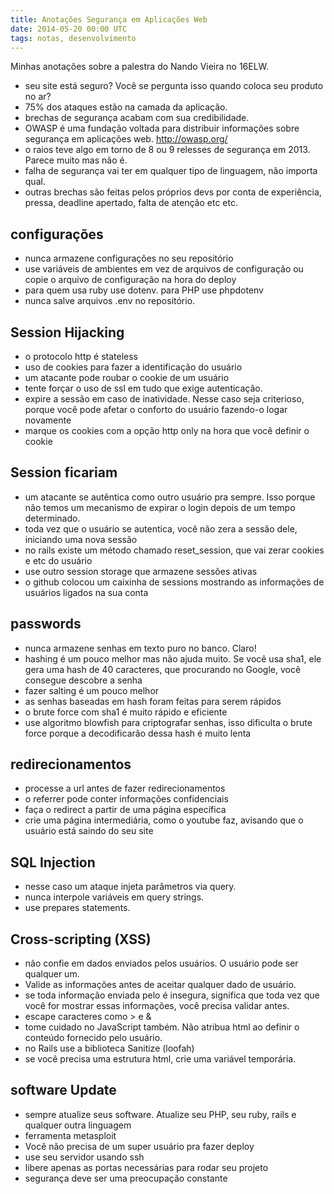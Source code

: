 ```yaml
---
title: Anotações Segurança em Aplicações Web
date: 2014-05-20 00:00 UTC
tags: notas, desenvolvimento
---
```


Minhas anotações sobre a palestra do Nando Vieira no 16ELW.

- seu site está seguro? Você se pergunta isso quando coloca seu produto no ar?
- 75% dos ataques estão na camada da aplicação.
- brechas de segurança acabam com sua credibilidade. 
- OWASP é uma fundação voltada para distribuir informações sobre segurança em aplicações web. http://owasp.org/
- o raios teve algo em torno de 8 ou 9 relesses de segurança em 2013. Parece muito mas não é.
- falha de segurança vai ter em qualquer tipo de linguagem, não importa qual.
- outras brechas são feitas pelos próprios devs por conta de experiência, pressa, deadline apertado, falta de atenção etc etc.

## configurações
- nunca armazene configurações no seu repositório
- use variáveis de ambientes em vez de arquivos de configuração ou copie o arquivo de configuração na hora do deploy
- para quem usa ruby use dotenv. para PHP use phpdotenv
- nunca salve arquivos .env no repositório. 

## Session Hijacking
- o protocolo http é stateless
- uso de cookies para fazer a identificação do usuário
- um atacante pode roubar o cookie de um usuário
- tente forçar o uso de ssl em tudo que exige autenticação. 
- expire a sessão em caso de inatividade. Nesse caso seja criterioso, porque você pode afetar o conforto do usuário fazendo-o logar novamente
- marque os cookies com a opção http only na hora que você definir o cookie

## Session ficariam
- um atacante se autêntica como outro usuário pra sempre. Isso porque não temos um mecanismo de expirar o login depois de um tempo determinado.
- toda vez que o usuário se autentica, você não zera a sessão dele, iniciando uma nova sessão
- no rails existe um método chamado reset_session, que vai zerar cookies e etc do usuário
- use outro session storage que armazene sessões ativas
- o github colocou um caixinha de sessions mostrando as informações de usuários ligados na sua conta

## passwords
- nunca armazene senhas em texto puro no banco. Claro!
- hashing é um pouco melhor mas não ajuda muito. Se você usa sha1, ele gera uma hash de 40 caracteres, que procurando no Google, você consegue descobre a senha
- fazer salting é um pouco melhor
- as senhas baseadas em hash foram feitas para serem rápidos
- o brute force com sha1 é muito rápido e eficiente
- use algoritmo blowfish para criptografar senhas, isso dificulta o brute force porque a decodificarão dessa hash é muito lenta

## redirecionamentos
- processe a url antes de fazer redirecionamentos
- o referrer pode conter informações confidenciais
- faça o redirect a partir de uma página específica
- crie uma página intermediária, como o youtube faz, avisando que o usuário está saindo do seu site

## SQL Injection
- nesse caso um ataque injeta parâmetros via query.
- nunca interpole variáveis em query strings.
- use prepares statements.

## Cross-scripting (XSS) 
- não confie em dados enviados pelos usuários. O usuário pode ser qualquer um.
- Valide as informações antes de aceitar qualquer dado de usuário.
- se toda informação enviada pelo é insegura, significa que toda vez que você for mostrar essas informações, você precisa validar antes.
- escape caracteres como > e &
- tome cuidado no JavaScript também. Não atribua html ao definir o conteúdo fornecido pelo usuário.
- no Rails use a biblioteca Sanitize (loofah)
- se você precisa uma estrutura html, crie uma variável temporária.

## software Update
- sempre atualize seus software. Atualize seu PHP, seu ruby, rails e qualquer outra linguagem
- ferramenta metasploit
- Você não precisa de um super usuário pra fazer deploy
- use seu servidor usando ssh
- libere apenas as portas necessárias para rodar seu projeto
- segurança deve ser uma preocupação constante
